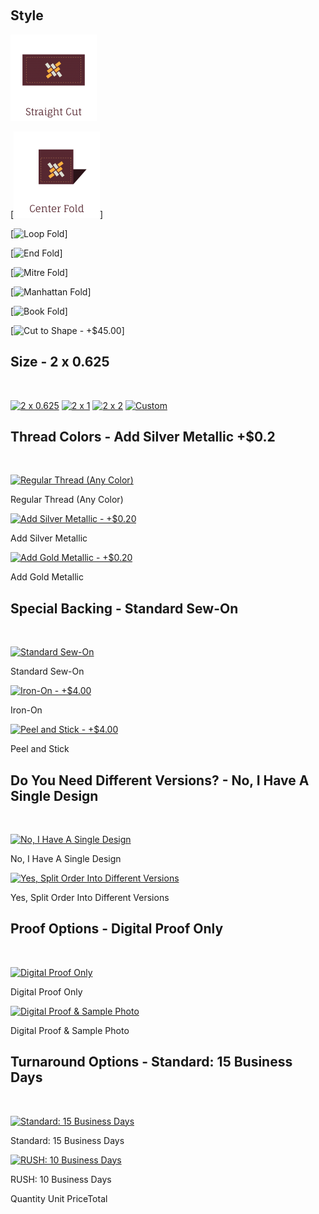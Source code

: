 
​    



## Style

![Straight Cut](assets/SC_4x.png)

[![Center Fold](assets/CF_4x.png)]

[![Loop Fold](https://qualitywovenlabels.com:443/media/customoptions/340/164/50/138x/LF_4x.png)]

[![End Fold](https://qualitywovenlabels.com:443/media/customoptions/340/164/51/138x/EF_4x.png)]

[![Mitre Fold](https://qualitywovenlabels.com:443/media/customoptions/340/164/52/138x/MRF_4x.png)]

[![Manhattan Fold](https://qualitywovenlabels.com:443/media/customoptions/340/164/53/138x/MNF_4x.png)]

[![Book Fold](https://qualitywovenlabels.com:443/media/customoptions/340/164/190/138x/BF_4x.png)]

[![Cut to Shape - +$45.00](https://qualitywovenlabels.com:443/media/customoptions/340/164/54/138x/CTS_4x.png)]

## Size - 2 x 0.625

​    

[![2 x 0.625](https://qualitywovenlabels.com:443/media/customoptions/340/1035/150/138x/SC_2x625_4x.png)](https://qualitywovenlabels.com:443/media/customoptions/340/1035/150/SC_2x625_4x.png)
[![2 x 1](https://qualitywovenlabels.com:443/media/customoptions/340/1035/151/138x/SC_2x1_4x.png)](https://qualitywovenlabels.com:443/media/customoptions/340/1035/151/SC_2x1_4x.png)
[![2 x 2](https://qualitywovenlabels.com:443/media/customoptions/340/1035/152/138x/SC_2x2_4x.png)](https://qualitywovenlabels.com:443/media/customoptions/340/1035/152/SC_2x2_4x.png)
[![Custom](https://qualitywovenlabels.com:443/media/customoptions/340/1035/153/138x/SC_2x1_Custom_4x.png)](https://qualitywovenlabels.com:443/media/customoptions/340/1035/153/SC_2x1_Custom_4x.png)

## Thread Colors - Add Silver Metallic +$0.2

​    

[![Regular Thread (Any Color)](https://qualitywovenlabels.com:443/media/customoptions/440/1/1/138x/regular.png)](https://qualitywovenlabels.com:443/media/customoptions/440/1/1/regular.png)

Regular Thread (Any Color)

[![Add Silver Metallic - +$0.20](https://qualitywovenlabels.com:443/media/customoptions/440/1/2/138x/silver.png)](https://qualitywovenlabels.com:443/media/customoptions/440/1/2/silver.png)

Add Silver Metallic

[![Add Gold Metallic - +$0.20](https://qualitywovenlabels.com:443/media/customoptions/440/1/3/138x/gold.png)](https://qualitywovenlabels.com:443/media/customoptions/440/1/3/gold.png)

Add Gold Metallic

## Special Backing - Standard Sew-On

​    

[![Standard Sew-On](https://qualitywovenlabels.com:443/media/customoptions/450/1/1/138x/sewon.png)](https://qualitywovenlabels.com:443/media/customoptions/450/1/1/sewon.png)

Standard Sew-On

[![Iron-On - +$4.00](https://qualitywovenlabels.com:443/media/customoptions/450/1/2/138x/ironon.png)](https://qualitywovenlabels.com:443/media/customoptions/450/1/2/ironon.png)

Iron-On

[![Peel and Stick - +$4.00](https://qualitywovenlabels.com:443/media/customoptions/450/1/3/138x/peelnstick.png)](https://qualitywovenlabels.com:443/media/customoptions/450/1/3/peelnstick.png)

Peel and Stick

## Do You Need Different Versions? - No, I Have A Single Design

​    

[![No, I Have A Single Design](https://qualitywovenlabels.com:443/media/customoptions/460/1/1/138x/single.png)](https://qualitywovenlabels.com:443/media/customoptions/460/1/1/single.png)

No, I Have A Single Design

[![Yes, Split Order Into Different Versions](https://qualitywovenlabels.com:443/media/customoptions/460/1/2/138x/multiple.png)](https://qualitywovenlabels.com:443/media/customoptions/460/1/2/multiple.png)

Yes, Split Order Into Different Versions

## Proof Options - Digital Proof Only

​    

[![Digital Proof Only](https://qualitywovenlabels.com:443/media/customoptions/470/1/1/138x/digital.png)](https://qualitywovenlabels.com:443/media/customoptions/470/1/1/digital.png)

Digital Proof Only

[![Digital Proof & Sample Photo](https://qualitywovenlabels.com:443/media/customoptions/470/1/2/138x/samplephoto.png)](https://qualitywovenlabels.com:443/media/customoptions/470/1/2/samplephoto.png)

Digital Proof & Sample Photo

## Turnaround Options - Standard: 15 Business Days

​    

[![Standard: 15 Business Days](https://qualitywovenlabels.com:443/media/customoptions/480/1/1/138x/standard.png)](https://qualitywovenlabels.com:443/media/customoptions/480/1/1/standard.png)

Standard: 15 Business Days

[![RUSH: 10 Business Days](https://qualitywovenlabels.com:443/media/customoptions/480/1/2/138x/rush.png)](https://qualitywovenlabels.com:443/media/customoptions/480/1/2/rush.png)

RUSH: 10 Business Days

Quantity Unit PriceTotal

